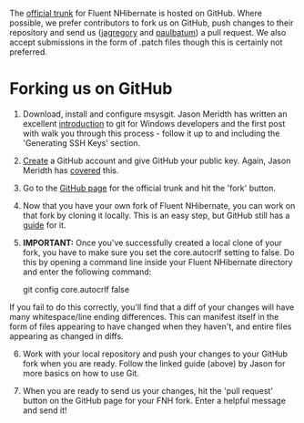 The [official trunk](http://github.com/jagregory/fluent-nhibernate) for Fluent NHibernate is hosted on GitHub. Where possible, we prefer contributors to fork us on GitHub, push changes to their repository and send us ([jagregory](http://github.com/jagregory) and [paulbatum](http://github.com/paulbatum))  a pull request. We also accept submissions in the form of .patch files though this is certainly not preferred.

# Forking us on GitHub

1. Download, install and configure msysgit. Jason Meridth has written an excellent [introduction](http://www.lostechies.com/blogs/jason_meridth/archive/2009/06/01/git-for-windows-developers-git-series-part-1.aspx) to git for Windows developers and the first post with walk you through this process - follow it up to and including the 'Generating SSH Keys' section. 

2. [Create](https://github.com/signup/free) a GitHub account and give GitHub your public key. Again, Jason Meridth has [covered](http://www.lostechies.com/blogs/jason_meridth/archive/2009/06/04/git-for-windows-developers-git-series-part-2.aspx) this.

3. Go to the [GitHub page](http://github.com/jagregory/fluent-nhibernate) for the official trunk and hit the 'fork' button.

4. Now that you have your own fork of Fluent NHibernate, you can work on that fork by cloning it locally. This is an easy step, but GitHub still has a [guide](http://github.com/guides/getting-a-copy-of-your-github-repo) for it.

5. **IMPORTANT:** Once you've successfully created a local clone of your fork, you have to make sure you set the core.autocrlf setting to false. Do this by opening a command line inside your Fluent NHibernate directory and enter the following command:

    git config core.autocrlf false

If you fail to do this correctly, you'll find that a diff of your changes will have many whitespace/line ending differences. This can manifest itself in the form of files appearing to have changed when they haven't, and entire files appearing as changed in diffs.

6. Work with your local repository and push your changes to your GitHub fork when you are ready. Follow the linked guide (above) by Jason for more basics on how to use Git.

7. When you are ready to send us your changes, hit the 'pull request' button on the GitHub page for your FNH fork. Enter a helpful message and send it!